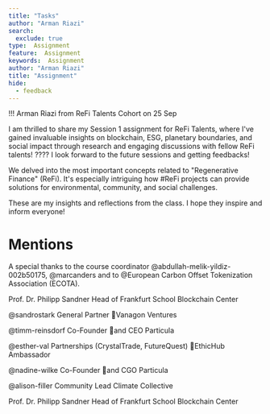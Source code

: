 ```yaml
---
title: "Tasks"
author: "Arman Riazi"
search:
  exclude: true
type:  Assignment
feature:  Assignment
keywords:  Assignment
author: "Arman Riazi"
title: "Assignment"
hide:
  - feedback
---
```


!!! Arman Riazi from ReFi Talents Cohort on 25 Sep

I am thrilled to share my Session 1 assignment for ReFi Talents, where I've gained invaluable insights on blockchain, ESG, planetary boundaries, and social impact through research and engaging discussions with fellow ReFi talents! ????
I look forward to the future sessions and getting feedbacks!

We delved into the most important concepts related to "Regenerative Finance" (ReFi). It's especially intriguing how #ReFi projects can provide solutions for environmental, community, and social challenges.

These are my insights and reflections from the class. I hope they inspire and inform everyone!

# Mentions

A special thanks to the course coordinator @abdullah-melik-yildiz-002b50175, @marcanders and to @European Carbon Offset Tokenization Association (ECOTA). 

Prof. Dr. Philipp Sandner Head of Frankfurt School Blockchain Center

@sandrostark General Partner Vanagon Ventures

@timm-reinsdorf Co-Founder and CEO Particula

@esther-val Partnerships (CrystalTrade, FutureQuest) EthicHub Ambassador

@nadine-wilke Co-Founder and CGO Particula

@alison-filler Community Lead Climate Collective

Prof. Dr. Philipp Sandner Head of Frankfurt School Blockchain Center
